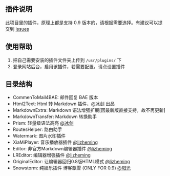 ## 插件说明 ##

此项目里的插件，原理上都是支持 0.9 版本的，请根据需要选择。有建议可以提交到 [issues](https://github.com/typecho-fans/plugins/issues)

## 使用帮助 ##

 1. 把自己需要安装的插件文件夹上传到 `/usr/plugins/` 下
 2. 登录网站后台，启用该插件，若需要配置，请点设置插件

## 目录结构 ##

 - CommenToMail4BAE: 邮件回复 BAE 版本
 - Html2Text: Html 转 Markdown 插件，[@冰剑](https://github.com/binjoo) 出品
 - MarkdownExtra: Markdown 语法增强扩展[因最新版直接支持，故不再更新]
 - MarkdownTransfer: Markdown 转换助手
 - Prism: 轻量级语法高亮 [@冰剑](https://github.com/binjoo)
 - RoutesHelper: 路由助手
 - Watermark: 图片水印插件
 - XiaMiPlayer: 音乐播放器插件 [@lizheming](https://github.com/lizheming)
 - Editor: 非官方Markdown编辑器插件 [@lizheming](https://github.com/lizheming)
 - LREditor: 编辑器增强插件 [@lizheming](http://github.com/lizheming)
 - OriginalEditor: 让编辑器回归0.8版HTML模式 [@lizheming](http://github.com/lizheming)
 - Snowstorm: 纯娱乐插件 博客飘雪 (ONLY FOR 0.9) [@阳光](http://ysido.com/Snowstorm_plugin.html)
